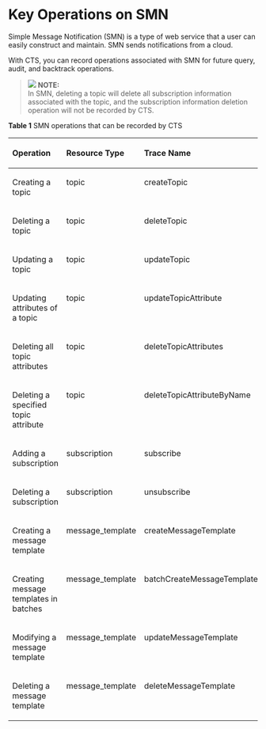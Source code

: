 # Key Operations on SMN<a name="en-us_topic_0100291678"></a>

Simple Message Notification \(SMN\) is a type of web service that a user can easily construct and maintain. SMN sends notifications from a cloud.

With CTS, you can record operations associated with SMN for future query, audit, and backtrack operations.

>![](/images/icon-note.gif) **NOTE:**   
>In SMN, deleting a topic will delete all subscription information associated with the topic, and the subscription information deletion operation will not be recorded by CTS.  

**Table  1**  SMN operations that can be recorded by CTS

<a name="table2434760155120"></a>
<table><thead align="left"><tr id="r479d6fccec7a4b6aad95fabcd43d9253"><th class="cellrowborder" valign="top" width="32.6%" id="mcps1.2.4.1.1"><p id="accac60d22193461a9b377e83470add75"><a name="accac60d22193461a9b377e83470add75"></a><a name="accac60d22193461a9b377e83470add75"></a>Operation</p>
</th>
<th class="cellrowborder" valign="top" width="25.69%" id="mcps1.2.4.1.2"><p id="ae53fcdb307044569966e494faf6d65b9"><a name="ae53fcdb307044569966e494faf6d65b9"></a><a name="ae53fcdb307044569966e494faf6d65b9"></a>Resource Type</p>
</th>
<th class="cellrowborder" valign="top" width="41.71%" id="mcps1.2.4.1.3"><p id="aaa8a9eaef1664f9f94c8c95d2cc0e214"><a name="aaa8a9eaef1664f9f94c8c95d2cc0e214"></a><a name="aaa8a9eaef1664f9f94c8c95d2cc0e214"></a>Trace Name</p>
</th>
</tr>
</thead>
<tbody><tr id="red19cbe647ca41ebb38af3a1613e6edf"><td class="cellrowborder" valign="top" width="32.6%" headers="mcps1.2.4.1.1 "><p id="aaceb91e26c764bff90554c4620077c21"><a name="aaceb91e26c764bff90554c4620077c21"></a><a name="aaceb91e26c764bff90554c4620077c21"></a>Creating a topic</p>
</td>
<td class="cellrowborder" valign="top" width="25.69%" headers="mcps1.2.4.1.2 "><p id="aede754f1e7d340c5b20dc3ef6f0d3be9"><a name="aede754f1e7d340c5b20dc3ef6f0d3be9"></a><a name="aede754f1e7d340c5b20dc3ef6f0d3be9"></a>topic</p>
</td>
<td class="cellrowborder" valign="top" width="41.71%" headers="mcps1.2.4.1.3 "><p id="a143292b3e5b74c5c91cd2b90fe8709fc"><a name="a143292b3e5b74c5c91cd2b90fe8709fc"></a><a name="a143292b3e5b74c5c91cd2b90fe8709fc"></a>createTopic</p>
</td>
</tr>
<tr id="r3cadf8696fc1412e8dbb1a72011f0082"><td class="cellrowborder" valign="top" width="32.6%" headers="mcps1.2.4.1.1 "><p id="aa1ed86da9ea24a568b35c1bca07f319e"><a name="aa1ed86da9ea24a568b35c1bca07f319e"></a><a name="aa1ed86da9ea24a568b35c1bca07f319e"></a>Deleting a topic</p>
</td>
<td class="cellrowborder" valign="top" width="25.69%" headers="mcps1.2.4.1.2 "><p id="ae418e5cde28a4c959bef08e84f5fba2a"><a name="ae418e5cde28a4c959bef08e84f5fba2a"></a><a name="ae418e5cde28a4c959bef08e84f5fba2a"></a>topic</p>
</td>
<td class="cellrowborder" valign="top" width="41.71%" headers="mcps1.2.4.1.3 "><p id="a52345eed68694e78b7a9babf420f8a62"><a name="a52345eed68694e78b7a9babf420f8a62"></a><a name="a52345eed68694e78b7a9babf420f8a62"></a>deleteTopic</p>
</td>
</tr>
<tr id="r05940953aafd469fb11aa346824938dd"><td class="cellrowborder" valign="top" width="32.6%" headers="mcps1.2.4.1.1 "><p id="aa7b8fb717734404bb9f10a5ed65d56d4"><a name="aa7b8fb717734404bb9f10a5ed65d56d4"></a><a name="aa7b8fb717734404bb9f10a5ed65d56d4"></a>Updating a topic</p>
</td>
<td class="cellrowborder" valign="top" width="25.69%" headers="mcps1.2.4.1.2 "><p id="a1eb690ebb9554c5ab1996fe7170127c7"><a name="a1eb690ebb9554c5ab1996fe7170127c7"></a><a name="a1eb690ebb9554c5ab1996fe7170127c7"></a>topic</p>
</td>
<td class="cellrowborder" valign="top" width="41.71%" headers="mcps1.2.4.1.3 "><p id="aeb2c71bbb8274590826d64ef35575784"><a name="aeb2c71bbb8274590826d64ef35575784"></a><a name="aeb2c71bbb8274590826d64ef35575784"></a>updateTopic</p>
</td>
</tr>
<tr id="r38691cc9a01d4cdb8c9582a3ab3b3626"><td class="cellrowborder" valign="top" width="32.6%" headers="mcps1.2.4.1.1 "><p id="ac54ae46e9e4d4821b5e893c8035a4af4"><a name="ac54ae46e9e4d4821b5e893c8035a4af4"></a><a name="ac54ae46e9e4d4821b5e893c8035a4af4"></a>Updating attributes of a topic</p>
</td>
<td class="cellrowborder" valign="top" width="25.69%" headers="mcps1.2.4.1.2 "><p id="a014cb8189f9a4b0bb19d576414a4e5b4"><a name="a014cb8189f9a4b0bb19d576414a4e5b4"></a><a name="a014cb8189f9a4b0bb19d576414a4e5b4"></a>topic</p>
</td>
<td class="cellrowborder" valign="top" width="41.71%" headers="mcps1.2.4.1.3 "><p id="a92f46db7b6374698913e20b0540ab47f"><a name="a92f46db7b6374698913e20b0540ab47f"></a><a name="a92f46db7b6374698913e20b0540ab47f"></a>updateTopicAttribute</p>
</td>
</tr>
<tr id="r2dd38302c5264ad49df36d9a9f693273"><td class="cellrowborder" valign="top" width="32.6%" headers="mcps1.2.4.1.1 "><p id="a84aa282d3a474a35a1ae6176b3301214"><a name="a84aa282d3a474a35a1ae6176b3301214"></a><a name="a84aa282d3a474a35a1ae6176b3301214"></a>Deleting all topic attributes</p>
</td>
<td class="cellrowborder" valign="top" width="25.69%" headers="mcps1.2.4.1.2 "><p id="ade0391b773254f108260db86712d52ab"><a name="ade0391b773254f108260db86712d52ab"></a><a name="ade0391b773254f108260db86712d52ab"></a>topic</p>
</td>
<td class="cellrowborder" valign="top" width="41.71%" headers="mcps1.2.4.1.3 "><p id="a4b438fa4ac6a440ba494fcd19dd3e6da"><a name="a4b438fa4ac6a440ba494fcd19dd3e6da"></a><a name="a4b438fa4ac6a440ba494fcd19dd3e6da"></a>deleteTopicAttributes</p>
</td>
</tr>
<tr id="r291dcceca2c8470796b3cf21c347e006"><td class="cellrowborder" valign="top" width="32.6%" headers="mcps1.2.4.1.1 "><p id="a93d67c69c6114e9dbd03c8108fa2645b"><a name="a93d67c69c6114e9dbd03c8108fa2645b"></a><a name="a93d67c69c6114e9dbd03c8108fa2645b"></a>Deleting a specified topic attribute</p>
</td>
<td class="cellrowborder" valign="top" width="25.69%" headers="mcps1.2.4.1.2 "><p id="a6d2d1ace34214401abd0028c5c5b3a39"><a name="a6d2d1ace34214401abd0028c5c5b3a39"></a><a name="a6d2d1ace34214401abd0028c5c5b3a39"></a>topic</p>
</td>
<td class="cellrowborder" valign="top" width="41.71%" headers="mcps1.2.4.1.3 "><p id="afcc80be3965c4f24a5ddfef1e2c4e8ab"><a name="afcc80be3965c4f24a5ddfef1e2c4e8ab"></a><a name="afcc80be3965c4f24a5ddfef1e2c4e8ab"></a>deleteTopicAttributeByName</p>
</td>
</tr>
<tr id="r8563fdbf73e743039e42dc7370951541"><td class="cellrowborder" valign="top" width="32.6%" headers="mcps1.2.4.1.1 "><p id="a269273023b5d4998972e805b26970183"><a name="a269273023b5d4998972e805b26970183"></a><a name="a269273023b5d4998972e805b26970183"></a>Adding a subscription</p>
</td>
<td class="cellrowborder" valign="top" width="25.69%" headers="mcps1.2.4.1.2 "><p id="af67b33fec1334f93a6cf43671fcca285"><a name="af67b33fec1334f93a6cf43671fcca285"></a><a name="af67b33fec1334f93a6cf43671fcca285"></a>subscription</p>
</td>
<td class="cellrowborder" valign="top" width="41.71%" headers="mcps1.2.4.1.3 "><p id="acd4198bee0e4407e8490275c066c73b6"><a name="acd4198bee0e4407e8490275c066c73b6"></a><a name="acd4198bee0e4407e8490275c066c73b6"></a>subscribe</p>
</td>
</tr>
<tr id="r48d9b9cc8a494c2e86a2ad61ccb7490c"><td class="cellrowborder" valign="top" width="32.6%" headers="mcps1.2.4.1.1 "><p id="a5a23619d5c3e4384a564e2b35a8f6820"><a name="a5a23619d5c3e4384a564e2b35a8f6820"></a><a name="a5a23619d5c3e4384a564e2b35a8f6820"></a>Deleting a subscription</p>
</td>
<td class="cellrowborder" valign="top" width="25.69%" headers="mcps1.2.4.1.2 "><p id="ae8459524da884be7a286c06606f35282"><a name="ae8459524da884be7a286c06606f35282"></a><a name="ae8459524da884be7a286c06606f35282"></a>subscription</p>
</td>
<td class="cellrowborder" valign="top" width="41.71%" headers="mcps1.2.4.1.3 "><p id="a59b389335b7d4488b7e3f992e1e610a7"><a name="a59b389335b7d4488b7e3f992e1e610a7"></a><a name="a59b389335b7d4488b7e3f992e1e610a7"></a>unsubscribe</p>
</td>
</tr>
<tr id="r1288b408e14c42a9b8b0a2c8d641d070"><td class="cellrowborder" valign="top" width="32.6%" headers="mcps1.2.4.1.1 "><p id="acfccfff7312a4cada7e8d2e4cdcbf012"><a name="acfccfff7312a4cada7e8d2e4cdcbf012"></a><a name="acfccfff7312a4cada7e8d2e4cdcbf012"></a>Creating a message template</p>
</td>
<td class="cellrowborder" valign="top" width="25.69%" headers="mcps1.2.4.1.2 "><p id="aa1c1348416734f7fabaa3c008584c98b"><a name="aa1c1348416734f7fabaa3c008584c98b"></a><a name="aa1c1348416734f7fabaa3c008584c98b"></a>message_template</p>
</td>
<td class="cellrowborder" valign="top" width="41.71%" headers="mcps1.2.4.1.3 "><p id="a6f2a52b9b0394673b44347bf78250edc"><a name="a6f2a52b9b0394673b44347bf78250edc"></a><a name="a6f2a52b9b0394673b44347bf78250edc"></a>createMessageTemplate</p>
</td>
</tr>
<tr id="re7346640bd2542049cea23d0e987d06f"><td class="cellrowborder" valign="top" width="32.6%" headers="mcps1.2.4.1.1 "><p id="a8844f91c218c4e768453d1a32146e54f"><a name="a8844f91c218c4e768453d1a32146e54f"></a><a name="a8844f91c218c4e768453d1a32146e54f"></a>Creating message templates in batches</p>
</td>
<td class="cellrowborder" valign="top" width="25.69%" headers="mcps1.2.4.1.2 "><p id="a5af936c9ecb54777b4395da103eefae8"><a name="a5af936c9ecb54777b4395da103eefae8"></a><a name="a5af936c9ecb54777b4395da103eefae8"></a>message_template</p>
</td>
<td class="cellrowborder" valign="top" width="41.71%" headers="mcps1.2.4.1.3 "><p id="a0729192bd8ed446fab5e155204cc2538"><a name="a0729192bd8ed446fab5e155204cc2538"></a><a name="a0729192bd8ed446fab5e155204cc2538"></a>batchCreateMessageTemplate</p>
</td>
</tr>
<tr id="r8f4a7ce14b784680bacd17ca488dda74"><td class="cellrowborder" valign="top" width="32.6%" headers="mcps1.2.4.1.1 "><p id="aad9aa63964094b30b2bfda954df26315"><a name="aad9aa63964094b30b2bfda954df26315"></a><a name="aad9aa63964094b30b2bfda954df26315"></a>Modifying a message template</p>
</td>
<td class="cellrowborder" valign="top" width="25.69%" headers="mcps1.2.4.1.2 "><p id="ab357ae60bd8d4fcea8a63088f955d9ad"><a name="ab357ae60bd8d4fcea8a63088f955d9ad"></a><a name="ab357ae60bd8d4fcea8a63088f955d9ad"></a>message_template</p>
</td>
<td class="cellrowborder" valign="top" width="41.71%" headers="mcps1.2.4.1.3 "><p id="a187c4bf62cb74aceaa63d4b2c9b55879"><a name="a187c4bf62cb74aceaa63d4b2c9b55879"></a><a name="a187c4bf62cb74aceaa63d4b2c9b55879"></a>updateMessageTemplate</p>
</td>
</tr>
<tr id="rde822e46a7d7456a85c097eafa7fb57e"><td class="cellrowborder" valign="top" width="32.6%" headers="mcps1.2.4.1.1 "><p id="en-us_topic_0100240386_p150220155120"><a name="en-us_topic_0100240386_p150220155120"></a><a name="en-us_topic_0100240386_p150220155120"></a>Deleting a message template</p>
</td>
<td class="cellrowborder" valign="top" width="25.69%" headers="mcps1.2.4.1.2 "><p id="aa5b8532d981d487d8fe598f643c5a06f"><a name="aa5b8532d981d487d8fe598f643c5a06f"></a><a name="aa5b8532d981d487d8fe598f643c5a06f"></a>message_template</p>
</td>
<td class="cellrowborder" valign="top" width="41.71%" headers="mcps1.2.4.1.3 "><p id="ab380cba692fa4c86b15b8ad4bffee2f5"><a name="ab380cba692fa4c86b15b8ad4bffee2f5"></a><a name="ab380cba692fa4c86b15b8ad4bffee2f5"></a>deleteMessageTemplate</p>
</td>
</tr>
</tbody>
</table>

